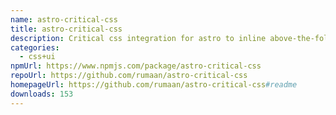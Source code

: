 ```yaml
---
name: astro-critical-css
title: astro-critical-css
description: Critical css integration for astro to inline above-the-fold css into HTML
categories:
  - css+ui
npmUrl: https://www.npmjs.com/package/astro-critical-css
repoUrl: https://github.com/rumaan/astro-critical-css
homepageUrl: https://github.com/rumaan/astro-critical-css#readme
downloads: 153
---
```

